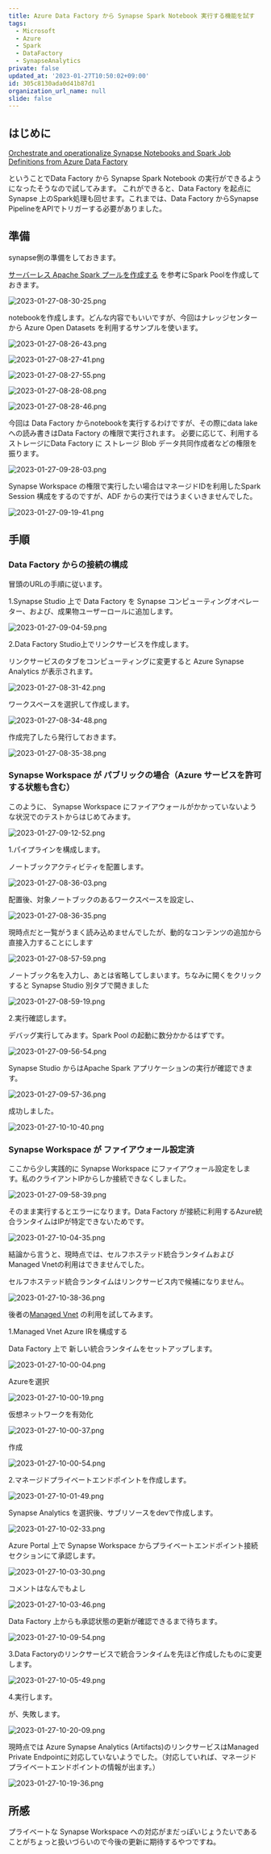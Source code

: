 ```yaml
---
title: Azure Data Factory から Synapse Spark Notebook 実行する機能を試す
tags:
  - Microsoft
  - Azure
  - Spark
  - DataFactory
  - SynapseAnalytics
private: false
updated_at: '2023-01-27T10:50:02+09:00'
id: 305c8130ada0d41b87d1
organization_url_name: null
slide: false
---
```

## はじめに

[Orchestrate and operationalize Synapse Notebooks and Spark Job Definitions from Azure Data Factory](https://techcommunity.microsoft.com/t5/azure-data-factory-blog/orchestrate-and-operationalize-synapse-notebooks-and-spark-job/ba-p/3724379)

ということでData Factory から Synapse Spark Notebook の実行ができるようになったそうなので試してみます。
これができると、Data Factory を起点にSynapse 上のSpark処理も回せます。これまでは、Data Factory からSynapse PipelineをAPIでトリガーする必要がありました。

## 準備

synapse側の準備をしておきます。

[サーバーレス Apache Spark プールを作成する](https://learn.microsoft.com/ja-jp/azure/synapse-analytics/get-started-analyze-spark#create-a-serverless-apache-spark-pool) を参考にSpark Poolを作成しておきます。

![2023-01-27-08-30-25.png](https://qiita-image-store.s3.ap-northeast-1.amazonaws.com/0/281819/467ec2fb-1b66-5d4f-07e5-9567820621ce.png)


notebookを作成します。どんな内容でもいいですが、今回はナレッジセンターから Azure Open Datasets を利用するサンプルを使います。

![2023-01-27-08-26-43.png](https://qiita-image-store.s3.ap-northeast-1.amazonaws.com/0/281819/5e72579d-1d89-4312-cf55-7522f5483ffe.png)

![2023-01-27-08-27-41.png](https://qiita-image-store.s3.ap-northeast-1.amazonaws.com/0/281819/6fb76e28-a79c-7f4c-bdeb-fac7ba344dec.png)

![2023-01-27-08-27-55.png](https://qiita-image-store.s3.ap-northeast-1.amazonaws.com/0/281819/98f8b4d4-d8c4-18af-85eb-cf38957c3e23.png)

![2023-01-27-08-28-08.png](https://qiita-image-store.s3.ap-northeast-1.amazonaws.com/0/281819/30331169-2b8e-2e6d-22db-0ef6b3243845.png)

![2023-01-27-08-28-46.png](https://qiita-image-store.s3.ap-northeast-1.amazonaws.com/0/281819/5fbdd89e-5eb5-7729-502c-a5cf7808e7df.png)


今回は Data Factory からnotebookを実行するわけですが、その際にdata lakeへの読み書きはData Factory の権限で実行されます。
必要に応じて、利用するストレージにData Factory に ストレージ Blob データ共同作成者などの権限を振ります。

![2023-01-27-09-28-03.png](https://qiita-image-store.s3.ap-northeast-1.amazonaws.com/0/281819/f829d0a8-c39f-30fa-542d-fed457998cd1.png)


Synapse Workspace の権限で実行したい場合はマネージドIDを利用したSpark Session 構成をするのですが、ADF からの実行ではうまくいきませんでした。

![2023-01-27-09-19-41.png](https://qiita-image-store.s3.ap-northeast-1.amazonaws.com/0/281819/c67007d5-af76-19c9-bdde-2be898ebc7b2.png)


## 手順

### Data Factory からの接続の構成

冒頭のURLの手順に従います。

1.Synapse Studio 上で Data Factory を Synapse コンピューティングオペレーター、および、成果物ユーザーロールに追加します。

![2023-01-27-09-04-59.png](https://qiita-image-store.s3.ap-northeast-1.amazonaws.com/0/281819/216ad337-742e-933a-9b52-f82cc1cb0c47.png)

2.Data Factory Studio上でリンクサービスを作成します。

リンクサービスのタブをコンピューティングに変更すると Azure Synapse Analytics が表示されます。

![2023-01-27-08-31-42.png](https://qiita-image-store.s3.ap-northeast-1.amazonaws.com/0/281819/20df7a56-8e64-e72e-2d98-5a225fb3d0db.png)


ワークスペースを選択して作成します。

![2023-01-27-08-34-48.png](https://qiita-image-store.s3.ap-northeast-1.amazonaws.com/0/281819/65136c4d-5522-1d3b-273f-c34b18373139.png)


作成完了したら発行しておきます。

![2023-01-27-08-35-38.png](https://qiita-image-store.s3.ap-northeast-1.amazonaws.com/0/281819/47784edb-ee49-dc08-3dc8-f573e4f7b62c.png)


### Synapse Workspace が パブリックの場合（Azure サービスを許可する状態も含む）

このように、 Synapse Workspace にファイアウォールがかかっていないような状況でのテストからはじめてみます。


![2023-01-27-09-12-52.png](https://qiita-image-store.s3.ap-northeast-1.amazonaws.com/0/281819/5240bcd0-516d-5f4a-8a9f-8c3bb10b2515.png)


1.パイプラインを構成します。

ノートブックアクティビティを配置します。

![2023-01-27-08-36-03.png](https://qiita-image-store.s3.ap-northeast-1.amazonaws.com/0/281819/203ad190-76b7-0a50-417b-21f2d124be8d.png)


配置後、対象ノートブックのあるワークスペースを設定し、

![2023-01-27-08-36-35.png](https://qiita-image-store.s3.ap-northeast-1.amazonaws.com/0/281819/6d00d66a-7010-2226-17ed-cc5779740fc4.png)

現時点だと一覧がうまく読み込めませんでしたが、動的なコンテンツの追加から直接入力することにします

![2023-01-27-08-57-59.png](https://qiita-image-store.s3.ap-northeast-1.amazonaws.com/0/281819/216fb8e7-b5b9-6d13-160a-be482a27047a.png)


ノートブック名を入力し、あとは省略してしまいます。ちなみに開くをクリックすると Synapse Studio 別タブで開きました

![2023-01-27-08-59-19.png](https://qiita-image-store.s3.ap-northeast-1.amazonaws.com/0/281819/74642ba8-0e18-b467-7597-ed60eec2c894.png)


2.実行確認します。

デバッグ実行してみます。Spark Pool の起動に数分かかるはずです。

![2023-01-27-09-56-54.png](https://qiita-image-store.s3.ap-northeast-1.amazonaws.com/0/281819/86a4adfc-2301-7aed-8c74-871727ad4df2.png)



Synapse Studio からはApache Spark アプリケーションの実行が確認できます。

![2023-01-27-09-57-36.png](https://qiita-image-store.s3.ap-northeast-1.amazonaws.com/0/281819/3d0c8983-0b27-9270-7d7b-fa782703b339.png)


成功しました。

![2023-01-27-10-10-40.png](https://qiita-image-store.s3.ap-northeast-1.amazonaws.com/0/281819/b9a6463f-a2bf-9d1f-ebf8-abf3643b0e79.png)



### Synapse Workspace が ファイアウォール設定済

ここから少し実践的に Synapse Workspace にファイアウォール設定をします。私のクライアントIPからしか接続できなくしました。


![2023-01-27-09-58-39.png](https://qiita-image-store.s3.ap-northeast-1.amazonaws.com/0/281819/d0d18d47-5cdf-7587-39f4-1cee04e1b915.png)



そのまま実行するとエラーになります。Data Factory が接続に利用するAzure統合ランタイムはIPが特定できないためです。


![2023-01-27-10-04-35.png](https://qiita-image-store.s3.ap-northeast-1.amazonaws.com/0/281819/1bdbcb5f-d5e3-d9d6-12b9-f66b68942eef.png)


結論から言うと、現時点では、セルフホステッド統合ランタイムおよびManaged Vnetの利用はできませんでした。

セルフホステッド統合ランタイムはリンクサービス内で候補になりません。

![2023-01-27-10-38-36.png](https://qiita-image-store.s3.ap-northeast-1.amazonaws.com/0/281819/a4f76c6f-550a-33aa-a71c-37f345d1da03.png)


後者の[Managed Vnet](https://learn.microsoft.com/ja-jp/azure/data-factory/managed-virtual-network-private-endpoint) の利用を試してみます。

1.Managed Vnet Azure IRを構成する

Data Factory 上で 新しい統合ランタイムをセットアップします。

![2023-01-27-10-00-04.png](https://qiita-image-store.s3.ap-northeast-1.amazonaws.com/0/281819/f202e026-da99-9032-5f2e-2e532a1325f5.png)


Azureを選択

![2023-01-27-10-00-19.png](https://qiita-image-store.s3.ap-northeast-1.amazonaws.com/0/281819/72d559ed-cc83-e3a7-7985-e423f863ecf1.png)


仮想ネットワークを有効化

![2023-01-27-10-00-37.png](https://qiita-image-store.s3.ap-northeast-1.amazonaws.com/0/281819/fb2786ed-4acd-6617-5cf4-6cff17c99597.png)


作成

![2023-01-27-10-00-54.png](https://qiita-image-store.s3.ap-northeast-1.amazonaws.com/0/281819/67a5a5b1-5051-b0bb-56f7-32ee91f54a7c.png)


2.マネージドプライベートエンドポイントを作成します。

![2023-01-27-10-01-49.png](https://qiita-image-store.s3.ap-northeast-1.amazonaws.com/0/281819/56476a0b-88ec-f426-ab61-f1b551b89d24.png)


Synapse Analytics を選択後、サブリソースをdevで作成します。

![2023-01-27-10-02-33.png](https://qiita-image-store.s3.ap-northeast-1.amazonaws.com/0/281819/ea48cedc-602a-2472-e9a1-1b73ef428e80.png)


Azure Portal 上で Synapse Workspace からプライベートエンドポイント接続セクションにて承認します。

![2023-01-27-10-03-30.png](https://qiita-image-store.s3.ap-northeast-1.amazonaws.com/0/281819/cd3b3d1a-3924-07f1-2454-9968c9a71558.png)


コメントはなんでもよし

![2023-01-27-10-03-46.png](https://qiita-image-store.s3.ap-northeast-1.amazonaws.com/0/281819/7c6b0c98-9dc4-1e21-2b49-0e4038474ccf.png)


Data Factory 上からも承認状態の更新が確認できるまで待ちます。

![2023-01-27-10-09-54.png](https://qiita-image-store.s3.ap-northeast-1.amazonaws.com/0/281819/83a68458-1857-286f-3011-94577f68482b.png)


3.Data Factoryのリンクサービスで統合ランタイムを先ほど作成したものに変更します。

![2023-01-27-10-05-49.png](https://qiita-image-store.s3.ap-northeast-1.amazonaws.com/0/281819/ca07c9d2-6f1b-e5e5-a451-221e55077ae3.png)


4.実行します。

が、失敗します。

![2023-01-27-10-20-09.png](https://qiita-image-store.s3.ap-northeast-1.amazonaws.com/0/281819/0388f1e8-a937-423f-6aca-7a495c74e913.png)


現時点では Azure Synapse Analytics (Artifacts)のリンクサービスはManaged Private Endpointに対応していないようでした。（対応していれば、マネージドプライベートエンドポイントの情報が出ます。）

![2023-01-27-10-19-36.png](https://qiita-image-store.s3.ap-northeast-1.amazonaws.com/0/281819/a9162902-fcc9-626f-829f-10288a8b18d9.png)

## 所感

プライベートな Synapse Workspace への対応がまだっぽいじょうたいであることがちょっと扱いづらいので今後の更新に期待するやつですね。
